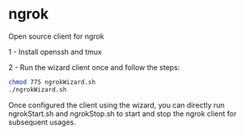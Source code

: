 # ngrok
Open source client for ngrok

1 - Install openssh and tmux

2 - Run the wizard client once and follow the steps:
```bash
chmod 775 ngrokWizard.sh
./ngrokWizard.sh
```

Once configured the client using the wizard, you can directly run ngrokStart.sh and ngrokStop.sh to start and stop the ngrok client for subsequent usages.
